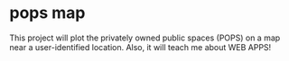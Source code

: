 # pops map
This project will plot the privately owned public spaces (POPS) on a map near a user-identified location.  Also, it will teach me about WEB APPS!
